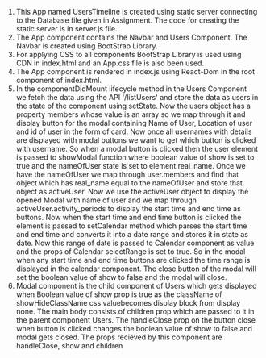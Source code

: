 1. This App named UsersTimeline is created using static server connecting to the Database file given in Assignment. The code for creating the static server is in server.js file.
2. The App component contains the Navbar and Users Component.
The Navbar is created using BootStrap Library.
3. For applying CSS to all components BootStrap Library is used using CDN in index.html and an App.css file is also been used.
4. The App component is rendered in index.js using React-Dom in the root component of index.html.
5. In the componentDidMount lifecycle method in the Users Component we fetch the data using the API '/listUsers' and store the data as users in the state of the component using setState. Now the users object has a property members whose value is an array so we map through it and display button for the modal containing Name of User, Location of user and id of user in the form of card. Now once all usernames with details are displayed with modal buttons we want to get which button is clicked with username. So when a modal button is clicked then the user element is passed to showModal function where boolean value of show is set to true and the nameOfUser state is set to element.real_name. Once we have the nameOfUser we map through user.members and find that object which has real_name equal to the nameOfUser and store that object as activeUser. Now we use the activeUser object to display the opened Modal with name of user and we map through activeUser.activity_periods to display the start time and end time as buttons. Now when the start time and end time button is clicked the element is passed to setCalendar method which parses the start time and end time and converts it into a date range and stores it in state as date. Now this range of date is passed to Calendar component as value and the props of Calendar selectRange is set to true. So in the modal when any start time and end time buttons are clicked the time range is displayed in the calendar component. The close button of the modal will set the boolean value of show to false and the modal will close.
6. Modal component is the child component of Users which gets displayed when Boolean value of show prop is true as the className of showHideClassName css valuebecomes display block from display none. The main body consists of children prop which are passed to it in the parent component Users. The handleClose prop on the button close when button is clicked changes the boolean value of show to false and modal gets closed. The props recieved by this component are handleClose, show and children

